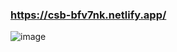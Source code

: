 ### https://csb-bfv7nk.netlify.app/

![image](https://user-images.githubusercontent.com/64545813/170888229-78b458de-73a1-4613-a679-6c88f2d93813.png)
